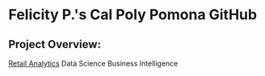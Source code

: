 # Felicity P.'s Cal Poly Pomona GitHub
## Project Overview:

[Retail Analytics](https://linkmehere.com)
Data Science
Business Intelligence
